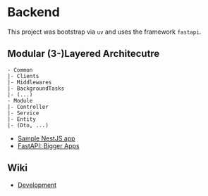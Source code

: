 # Backend

This project was bootstrap via `uv` and uses the framework `fastapi`.

## Modular (3-)Layered Architecutre

```
- Common
|- Clients
|- Middlewares
|- BackgroundTasks
|- (...)
- Module
|- Controller
|- Service
|- Entity
|- (Dto, ...)
```

- [Sample NestJS app](https://github.com/nestjs/nest/tree/master/sample/01-cats-app)
- [FastAPI: Bigger Apps](https://fastapi.tiangolo.com/tutorial/bigger-applications/)

## Wiki

- [Development](../wiki/dev.md)
